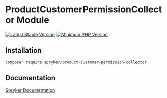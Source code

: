 # ProductCustomerPermissionCollector Module
[![Latest Stable Version](https://poser.pugx.org/spryker/product-customer-permission-collector/v/stable.svg)](https://packagist.org/packages/spryker/product-customer-permission-collector)
[![Minimum PHP Version](https://img.shields.io/badge/php-%3E%3D%207.4-8892BF.svg)](https://php.net/)

## Installation

```
composer require spryker/product-customer-permission-collector
```

## Documentation

[Spryker Documentation](https://academy.spryker.com/)

